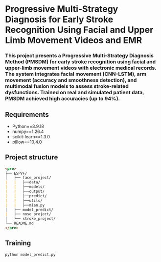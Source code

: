 # Progressive Multi-Strategy Diagnosis for Early Stroke Recognition Using Facial and Upper Limb Movement Videos and EMR
### This project presents a Progressive Multi-Strategy Diagnosis Method (PMSDM) for early stroke recognition using facial and upper-limb movement videos with electronic medical records. The system integrates facial movement (CNN-LSTM), arm movement (accuracy and smoothness detection), and multimodal fusion models to assess stroke-related dysfunctions. Trained on real and simulated patient data, PMSDM achieved high accuracies (up to 94%).
## Requirements
- Python==3.9.18
- numpy==1.26.4
- scikit-learn==1.3.0
- pillow==10.4.0
## Project structure
```markdown
<pre>
├── ESPVF/                   
│   ├── face_project/            
|   |   ├──data/
|   |   ├──models/
|   |   ├──output/
|   |   ├──predict/
|   |   ├──utils/
|   |   ├──mian.py
│   ├── model_predict/            
|   ├── nose_project/
│   └── stroke_project/
└── README.md             
</pre>
```
## Training
```markdown
python model_predict.py
```

